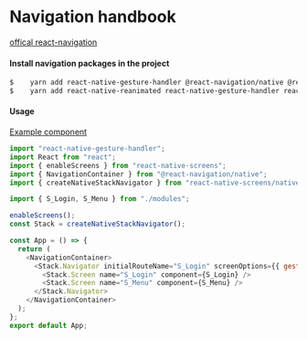 # Navigation handbook

[offical react-navigation](https://yarnpkg.com/package/react-navigation)

#### Install navigation packages in the project

```bash
$    yarn add react-native-gesture-handler @react-navigation/native @react-navigation/stack
$    yarn add react-native-reanimated react-native-gesture-handler react-native-screens react-native-safe-area-context @react-native-community/masked-view
```

#### Usage

[Example component](../src/App.js)

```js
import "react-native-gesture-handler";
import React from "react";
import { enableScreens } from "react-native-screens";
import { NavigationContainer } from "@react-navigation/native";
import { createNativeStackNavigator } from "react-native-screens/native-stack";

import { S_Login, S_Menu } from "./modules";

enableScreens();
const Stack = createNativeStackNavigator();

const App = () => {
  return (
    <NavigationContainer>
      <Stack.Navigator initialRouteName="S_Login" screenOptions={{ gestureEnabled: true, headerShown: false }}>
        <Stack.Screen name="S_Login" component={S_Login} />
        <Stack.Screen name="S_Menu" component={S_Menu} />
      </Stack.Navigator>
    </NavigationContainer>
  );
};
export default App;
```
